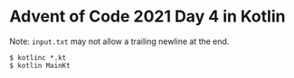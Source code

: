 # Advent of Code 2021 Day 4 in Kotlin

Note: `input.txt` may not allow a trailing newline at the end.

```
$ kotlinc *.kt
$ kotlin MainKt
```

